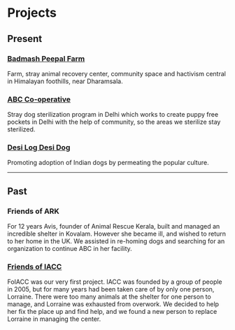 [//]: # (comments)

Projects
=========

Present
-----------
### [Badmash Peepal Farm](?p=farm "Badmash Peepal Farm" )
Farm, stray animal recovery center, community space and hactivism central in Himalayan foothills, near Dharamsala.

### [ABC Co-operative](?p=abc-cooperative "ABC Co-operative" )
Stray dog sterilization program in Delhi which works to create puppy free pockets in Delhi with the help of community, so the areas we sterilize stay sterilized.

### [Desi Log Desi Dog]( /?p=desilogdesidog )
Promoting adoption of Indian dogs by permeating the popular culture.

<!--
### [Holy Cow]( ?p=holycow)

### Treat on Street
Helping stray animals on the streer

### Activists for Animals
Network
-->

-------------------------

Past
----------
### Friends of ARK
For 12 years Avis, founder of Animal Rescue Kerala, built and managed an incredible shelter in Kovalam. However she became ill, and wished to return to her home in the UK. We assisted in re-homing dogs and searching for an organization to continue ABC in her facility.



### [Friends of IACC](http://foiacc.worldlywags.org/ "FOIACC" )
FoIACC was our very first project. IACC was founded by a group of people in 2005, but for many years had been taken care of by only one person, Lorraine. There were too many animals at the shelter for one person to manage, and Lorraine was exhausted from overwork. We decided to help her fix the place up and find help, and we found a new person to replace Lorraine in managing the center.
